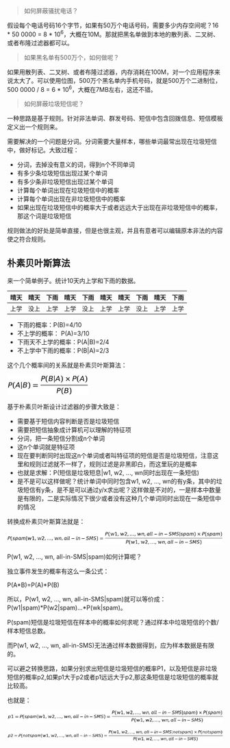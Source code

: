 > 如何屏蔽骚扰电话？

假设每个电话号码16个字节，如果有50万个电话号码，需要多少内存空间呢？16 * 50 0000 = 8 * 10<sup>6</sup>，大概在10M。那就把黑名单做到本地的散列表、二叉树、或者布隆过滤器都可以。

> 如果黑名单有500万个，如何做呢？

如果用散列表、二叉树、或者布隆过滤器，内存消耗在100M，对一个应用程序来说太大了。可以使用位图，500万个黑名单内手机号码，就是500万个二进制位， 500 0000 / 8 = 6 * 10<sup>6</sup>，大概在7MB左右，这还不错。

> 如何屏蔽垃圾短信呢？

一种思路是基于规则。针对非法单词、群发号码、短信中包含回拨信息、短信模板定义出一个规则来。

需要解决的一个问题是分词。分词需要大量样本，哪些单词最常出现在垃圾短信中，做好标记。大致过程：

- 分词，去掉没有意义的词，得到n个不同单词
- 有多少条垃圾短信出现过某个单词
- 有多少条非垃圾短信出现过某个单词
- 计算每个单词出现在垃圾短信中的概率
- 计算每个单词出现在非垃圾短信中的概率
- 如果出现在垃圾短信中的概率大于或者远远大于出现在非垃圾短信中的概率，那这个词是垃圾短信

规则做法的好处是简单直接，但是也很主观，并且有意者可以编辑原本非法的内容使之符合规则。

## 朴素贝叶斯算法

来一个简单例子。统计10天内上学和下雨的数据。

|晴天| 晴天 | 下雨 | 晴天 | 下雨 | 晴天  | 晴天 | 下雨 | 晴天 | 下雨 |
|---|---|---|---|---| --- |---|---|---|---|
| 上学 | 没上 |上学  |上学  | 没上 | 上学  |  上学| 没上 |  上学| 上学 |

- 下雨的概率：P(B)=4/10
- 不上学的概率： P(A)=3/10
- 下雨天不上学的概率：P(A|B)=2/4
- 不上学中下雨的概率：P(B|A)=2/3

这个几个概率间的关系就是朴素贝叶斯算法：

![](imgs/bys.png)

基于朴素贝叶斯设计过滤器的步骤大致是：

- 需要基于短信内容判断是否是垃圾短信
- 需要把短信抽象成计算机可以理解的特征项
- 分词，把一条短信分割成n个单词
- 这n个单词就是特征项
- 现在要判断同时出现这n个单词或者叫特征项的短信是否是垃圾短信，注意这里和规则过滤就不一样了，规则过滤是非黑即白，而这里玩的是概率
- 也就是求解：P(短信是垃圾短息|w1, w2, ..., wn同时出现在一条短信)
- 是不是可以这样做呢？统计单词中同时包含w1, w2, ..., wn的有y条，其中的垃圾短信有y条，是不是可以通过y/x求出呢？这样做是不对的，一是样本中数量是有限的，二是实际情况下很少或者没有这种几个单词同时出现在一条短信中的情况

转换成朴素贝叶斯算法就是：

![](imgs/bys_lj.png)

P(w1, w2, ..., wn, all-in-SMS|spam)如何计算呢？

独立事件发生的概率有这么一条公式：

P(A*B)=P(A)*P(B)

所以，P(w1, w2, ..., wn, all-in-SMS|spam)就可以等价成：P(w1|spam)*P(w2|spam)...*P(wk|spam)。

P(spam)短信是垃圾短信在样本中的概率如何求呢？通过样本中垃圾短信的个数/样本短信总数。

而P(w1, w2, ..., wn, all-in-SMS)无法通过样本数据得到，应为样本数据是有限的。

可以避之转换思路，如果分别求出短信是垃圾短信的概率P1，以及短信是非垃圾短信的概率p2,如果p1大于p2或者p1远远大于p2,那这条短信是垃圾短信的概率就比较高。

也就是：

![](imgs/bys_lj_p1.png)

![](imgs/bys_lj_p2.png)

